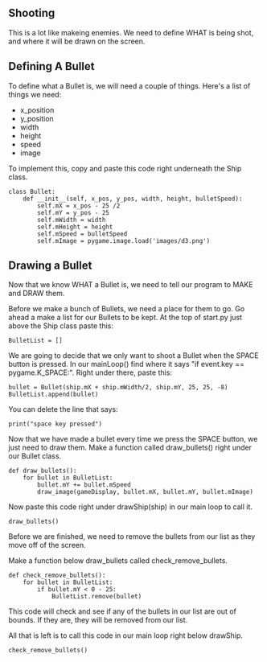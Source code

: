 Shooting
--------

This is a lot like makeing enemies. 
We need to define WHAT is being shot, and where it will be drawn on the screen.

Defining A Bullet
-----------------

To define what a Bullet is, we will need a couple of things. 
Here's a list of things we need:
  - x_position
  - y_position
  - width
  - height
  - speed
  - image

To implement this, copy and paste this code right underneath the Ship class.

    class Bullet:
        def __init__(self, x_pos, y_pos, width, height, bulletSpeed):
            self.mX = x_pos - 25 /2
            self.mY = y_pos - 25
            self.mWidth = width 
            self.mHeight = height
            self.mSpeed = bulletSpeed
            self.mImage = pygame.image.load('images/d3.png')


Drawing a Bullet
------------------

Now that we know WHAT a Bullet is, we need to tell our program to MAKE and DRAW them.

Before we make a bunch of Bullets, we need a place for them to go.
Go ahead a make a list for our Bullets to be kept.
At the top of start.py just above the Ship class paste this:

    BulletList = []

We are going to decide that we only want to shoot a Bullet when the SPACE button is pressed.
In our mainLoop() find where it says "if event.key == pygame.K_SPACE:".
Right under there, paste this: 

    bullet = Bullet(ship.mX + ship.mWidth/2, ship.mY, 25, 25, -8)
    BulletList.append(bullet)

You can delete the line that says:

    print("space key pressed")

Now that we have made a bullet every time we press the SPACE button, we just need to draw them.
Make a function called draw_bullets() right under our Bullet class.

    def draw_bullets():
        for bullet in BulletList:
            bullet.mY += bullet.mSpeed
            draw_image(gameDisplay, bullet.mX, bullet.mY, bullet.mImage)

Now paste this code right under drawShip(ship) in our main loop to call it.

    draw_bullets()

Before we are finished, we need to remove the bullets from our list as they move off of the screen.

Make a function below draw_bullets called check_remove_bullets.

    def check_remove_bullets():
        for bullet in BulletList:
            if bullet.mY < 0 - 25:
                BulletList.remove(bullet)

This code will check and see if any of the bullets in our list are out of bounds.  If they are, 
they will be removed from our list.

All that is left is to call this code in our main loop right below drawShip.

    check_remove_bullets()

